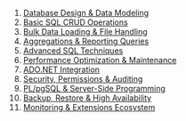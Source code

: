 1. [Database Design & Data Modeling](docs/db_design_data_modeling.md)
2. [Basic SQL CRUD Operations](docs/basic_crud_operations.md)
3. [Bulk Data Loading & File Handling]()
4. [Aggregations & Reporting Queries](docs/group_by_having.md)
5. [Advanced SQL Techniques](docs/cte_fulltext_search.md)
6. [Performance Optimization & Maintenance]()
7. [ADO.NET Integration]()
8. [Security, Permissions & Auditing](docs/security_permission_audit.md)
9. [PL/pgSQL & Server-Side Programming](docs/server_side_progamming.md)
10. [Backup, Restore & High Availability]()
11. [Monitoring & Extensions Ecosystem]()
